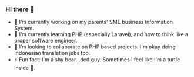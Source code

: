 ### Hi there 👋

<!--
**atmorojo/Atmorojo** is a ✨ _special_ ✨ repository because its `README.md` (this file) appears on your GitHub profile.
-->

- 🔭 I’m currently working on my parents' SME business Information System.
- 🌱 I’m currently learning PHP (especially Laravel), and how to think like a proper software engineer.
- 👯 I’m looking to collaborate on PHP based projects. I'm okay doing Indonesian translation jobs too.
- ⚡ Fun fact: I'm a shy bear...ded guy. Sometimes I feel like I'm a turtle inside :turtle:.


